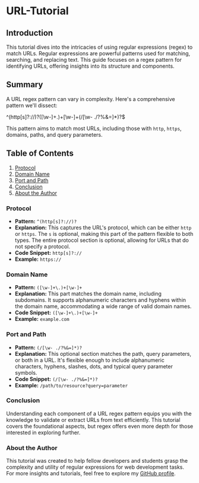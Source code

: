 # URL-Tutorial

## Introduction

This tutorial dives into the intricacies of using regular expressions (regex) to match URLs. Regular expressions are powerful patterns used for matching, searching, and replacing text. This guide focuses on a regex pattern for identifying URLs, offering insights into its structure and components.

## Summary

A URL regex pattern can vary in complexity. Here's a comprehensive pattern we'll dissect:

^(http[s]?://)?([\w-]+.)+[\w-]+(/[\w- ./?%&=]*)?$

This pattern aims to match most URLs, including those with `http`, `https`, domains, paths, and query parameters.

## Table of Contents

1. [Protocol](#protocol)
2. [Domain Name](#domain-name)
3. [Port and Path](#port-and-path)
4. [Conclusion](#conclusion)
5. [About the Author](#about-the-author)

### Protocol

- **Pattern:** `^(http[s]?://)?`
- **Explanation:** This captures the URL's protocol, which can be either `http` or `https`. The `s` is optional, making this part of the pattern flexible to both types. The entire protocol section is optional, allowing for URLs that do not specify a protocol.
- **Code Snippet:** `http[s]?://`
- **Example:** `https://`

### Domain Name

- **Pattern:** `([\w-]+\.)+[\w-]+`
- **Explanation:** This part matches the domain name, including subdomains. It supports alphanumeric characters and hyphens within the domain name, accommodating a wide range of valid domain names.
- **Code Snippet:** `([\w-]+\.)+[\w-]+`
- **Example:** `example.com`

### Port and Path

- **Pattern:** `(/[\w- ./?%&=]*)?`
- **Explanation:** This optional section matches the path, query parameters, or both in a URL. It's flexible enough to include alphanumeric characters, hyphens, slashes, dots, and typical query parameter symbols.
- **Code Snippet:** `(/[\w- ./?%&=]*)?`
- **Example:** `/path/to/resource?query=parameter`

### Conclusion

Understanding each component of a URL regex pattern equips you with the knowledge to validate or extract URLs from text efficiently. This tutorial covers the foundational aspects, but regex offers even more depth for those interested in exploring further.

### About the Author

This tutorial was created to help fellow developers and students grasp the complexity and utility of regular expressions for web development tasks. For more insights and tutorials, feel free to explore my [GitHub profile](https://github.com/yourusername).
